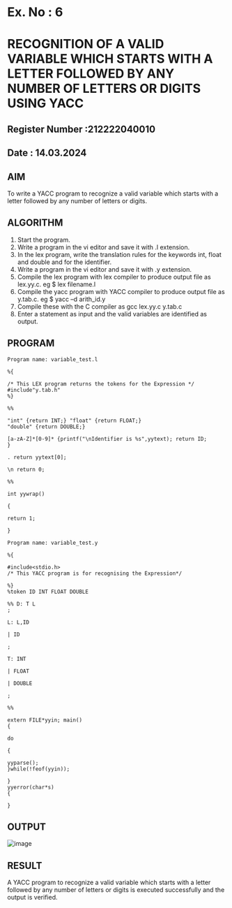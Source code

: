 # Ex. No : 6	
# RECOGNITION OF A VALID VARIABLE WHICH STARTS WITH A LETTER FOLLOWED BY ANY NUMBER OF LETTERS OR DIGITS USING YACC
## Register Number :212222040010
## Date : 14.03.2024

## AIM   
To write a YACC program to recognize a valid variable which starts with a letter followed by any number of letters or digits.

## ALGORITHM
1.	Start the program.
2.	Write a program in the vi editor and save it with .l extension.
3.	In the lex program, write the translation rules for the keywords int, float and double and for the identifier.
4.	Write a program in the vi editor and save it with .y extension.
5.	Compile the lex program with lex compiler to produce output file as lex.yy.c. eg $ lex filename.l
6.	Compile the yacc program with YACC compiler to produce output file as y.tab.c. eg $ yacc –d arith_id.y
7.	Compile these with the C compiler as gcc lex.yy.c y.tab.c
8.	Enter a statement as input and the valid variables are identified as output.

## PROGRAM
```
Program name: variable_test.l

%{

/* This LEX program returns the tokens for the Expression */ #include"y.tab.h"
%}

%%

"int" {return INT;} "float" {return FLOAT;}
"double" {return DOUBLE;}

[a-zA-Z]*[0-9]* {printf("\nIdentifier is %s",yytext); return ID;
}

. return yytext[0];

\n return 0;

%%

int yywrap()

{

return 1;

}

Program name: variable_test.y

%{

#include<stdio.h>
/* This YACC program is for recognising the Expression*/

%}
%token ID INT FLOAT DOUBLE

%% D: T L
;

L: L,ID

| ID

;

T: INT

| FLOAT

| DOUBLE

;

%%

extern FILE*yyin; main()
{

do

{

yyparse();
}while(!feof(yyin));

}
yyerror(char*s)
{

}

```
## OUTPUT 
![image](https://github.com/Archanashanmugam/19CS409-Compiler-Design-Lab/assets/119291338/81fdbd4d-6b46-4099-9f92-f7cff1108c4b)

## RESULT
A  YACC program to recognize a valid variable which starts with a letter followed by any number of letters or digits is executed successfully and the output is verified.


